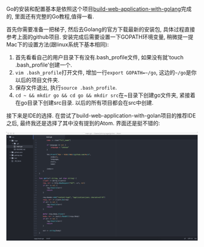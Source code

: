 Go的安装和配置基本是依照这个项目[build-web-application-with-golang](https://github.com/astaxie/build-web-application-with-golang")完成的, 里面还有完整的Go教程,值得一看.

首先你需要准备一把梯子, 然后去Golang的官方下载最新的安装包, 具体过程直接参考上面的github项目. 安装完成后需要设置一下GOPATH环境变量, 稍微提一提Mac下的设置方法(跟linux系统下基本相同):

1.  首先看看自己的用户目录下有没有.bash_profile文件, 如果没有就&#39;touch .bash_profile&#39;创建一个. 
2.  `vim .bash_profile`打开文件, 增加一行`export GOPATH=~/go`, 这边的`~/go`是你以后的项目文件夹.
3.  保存文件退出, 执行`source .bash_profile`.
4.  `cd ~ && mkdir go && cd go && mkdir src`在~目录下创建go文件夹, 紧接着在go目录下创建src目录. 
以后的所有项目都会在src中创建.

接下来是IDE的选择. 在尝试了build-web-application-with-golan项目的推荐IDE之后, 最终我还是选择了其中没有提到的Atom. 界面还是挺不错的:

![''](images/go-install-and-ide-building-0.png)